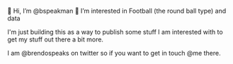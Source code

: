 👋 Hi, I’m @bspeakman
👀 I’m interested in Football (the round ball type) and data

I'm just building this as a way to publish some stuff I am interested with to get my stuff out there a bit more.

I am @brendospeaks on twitter so if you want to get in touch @me there.

<!---
bspeakman/bspeakman is a ✨ special ✨ repository because its `README.md` (this file) appears on your GitHub profile.
You can click the Preview link to take a look at your changes.
--->
